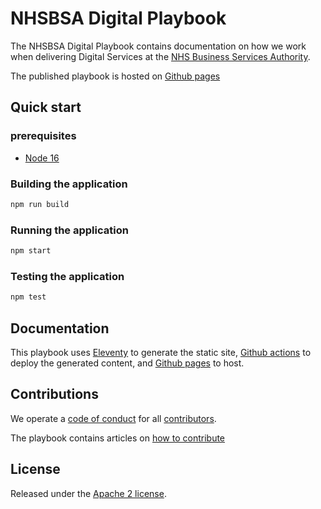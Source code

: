 # NHSBSA Digital Playbook

The NHSBSA Digital Playbook contains documentation on how we work when delivering Digital Services at the [NHS Business Services Authority][nhsbsa_homepage].

The published playbook is hosted on [Github pages][nhsbsa_digital_playbook]

## Quick start

### prerequisites

* [Node 16][node_js]

### Building the application

```bash
npm run build
```

### Running the application

```bash
npm start
```

### Testing the application

```bash
npm test
```

## Documentation

This playbook uses [Eleventy][eleventy] to generate the static site, [Github actions][gh_actions] to deploy
the generated content, and [Github pages][gh_pages] to host.

## Contributions

We operate a [code of conduct](CODE_OF_CONDUCT.md) for all [contributors](CONTRIBUTING.md).

The playbook contains articles on [how to contribute][nhsbsa_digital_playbook_contribute]

## License

Released under the [Apache 2 license](LICENCE.txt).

[nhsbsa_homepage]: <https://www.nhsbsa.nhs.uk/>
[nhsbsa_digital_playbook]: <https://nhsbsa.github.io/nhsbsa-digital-playbook/>
[nhsbsa_digital_playbook_contribute]: <https://nhsbsa.github.io/nhsbsa-digital-playbook/>
[node_js]: <https://nodejs.org/en/>
[eleventy]: <https://www.11ty.dev/docs/>
[gh_actions]: <https://docs.github.com/en/actions>
[gh_pages]: <https://pages.github.com/>